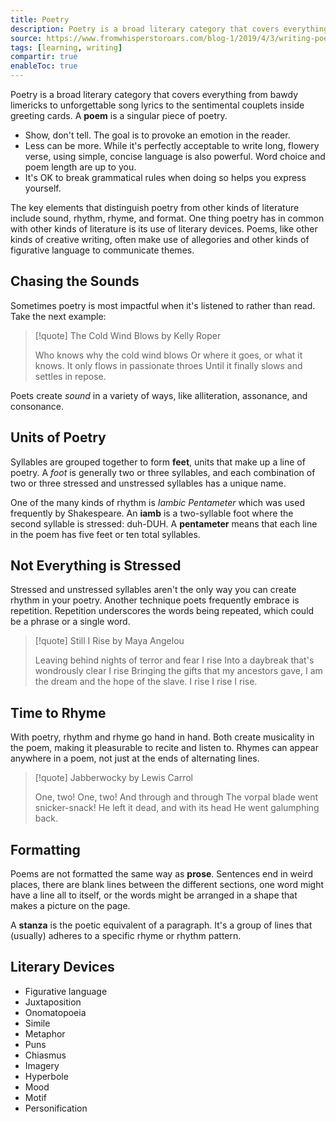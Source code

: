 ```yaml
---
title: Poetry
description: Poetry is a broad literary category that covers everything from bawdy limericks to unforgettable song lyrics to the sentimental couplets inside greeting cards. A poem is a singular piece of poetry.
source: https://www.fromwhisperstoroars.com/blog-1/2019/4/3/writing-poetry-for-beginners
tags: [learning, writing]
compartir: true
enableToc: true
---
```

Poetry is a broad literary category that covers everything from bawdy limericks to unforgettable song lyrics to the sentimental couplets inside greeting cards. A **poem** is a singular piece of poetry.

- Show, don't tell. The goal is to provoke an emotion in the reader.
- Less can be more. While it's perfectly acceptable to write long, flowery verse, using simple, concise language is also powerful. Word choice and poem length are up to you.
- It's OK to break grammatical rules when doing so helps you express yourself.

The key elements that distinguish poetry from other kinds of literature include sound, rhythm, rhyme, and format. One thing poetry has in common with other kinds of literature is its use of literary devices. Poems, like other kinds of creative writing, often make use of allegories and other kinds of figurative language to communicate themes.

## Chasing the Sounds

Sometimes poetry is most impactful when it's listened to rather than read. Take the next example:

> [!quote] The Cold Wind Blows by Kelly Roper
>
> Who knows why the cold wind blows
> Or where it goes, or what it knows.
> It only flows in passionate throes
> Until it finally slows and settles in repose.

Poets create _sound_ in a variety of ways, like alliteration, assonance, and consonance.

## Units of Poetry

Syllables are grouped together to form **feet**, units that make up a line of poetry. A _foot_ is generally two or three syllables, and each combination of two or three stressed and unstressed syllables has a unique name.

One of the many kinds of rhythm is _Iambic Pentameter_ which was used frequently by Shakespeare. An **iamb** is a two-syllable foot where the second syllable is stressed: duh-DUH. A **pentameter** means that each line in the poem has five feet or ten total syllables.

## Not Everything is Stressed

Stressed and unstressed syllables aren't the only way you can create rhythm in your poetry. Another technique poets frequently embrace is repetition. Repetition underscores the words being repeated, which could be a phrase or a single word.

> [!quote] Still I Rise by Maya Angelou
>
> Leaving behind nights of terror and fear
> I rise
> Into a daybreak that's wondrously clear
> I rise
> Bringing the gifts that my ancestors gave,
> I am the dream and the hope of the slave.
> I rise
> I rise
> I rise.

## Time to Rhyme

With poetry, rhythm and rhyme go hand in hand. Both create musicality in the poem, making it pleasurable to recite and listen to. Rhymes can appear anywhere in a poem, not just at the ends of alternating lines.

> [!quote] Jabberwocky by Lewis Carrol
>
> One, two! One, two! And through and through
> The vorpal blade went snicker-snack!
> He left it dead, and with its head
> He went galumphing back.

## Formatting

Poems are not formatted the same way as **prose**. Sentences end in weird places, there are blank lines between the different sections, one word might have a line all to itself, or the words might be arranged in a shape that makes a picture on the page.

A **stanza** is the poetic equivalent of a paragraph. It's a group of lines that (usually) adheres to a specific rhyme or rhythm pattern.

## Literary Devices

- Figurative language
- Juxtaposition
- Onomatopoeia
- Simile
- Metaphor
- Puns
- Chiasmus
- Imagery
- Hyperbole
- Mood
- Motif
- Personification
